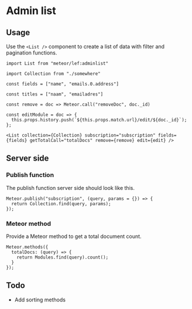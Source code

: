# Admin list

## Usage

Use the `<List />` component to create a list of data with filter and pagination functions.

```JSX
import List from "meteor/lef:adminlist"

import Collection from "./somewhere"

const fields = ["name", "emails.0.address"]

const titles = ["naam", "emailadres"]

const remove = doc => Meteor.call("removeDoc", doc._id)

const editModule = doc => {
  this.props.history.push(`${this.props.match.url}/edit/${doc._id}`);
};

<List collection={Collection} subscription="subscription" fields={fields} getTotalCall="totalDocs" remove={remove} edit={edit} />
```

## Server side

### Publish function

The publish function server side should look like this.

```JSX
Meteor.publish("subscription", (query, params = {}) => {
  return Collection.find(query, params);
});
```

### Meteor method

Provide a Meteor method to get a total document count.

```JS
Meteor.methods({
  totalDocs: (query) => {
    return Modules.find(query).count();
  }
});
```

## Todo

- Add sorting methods
